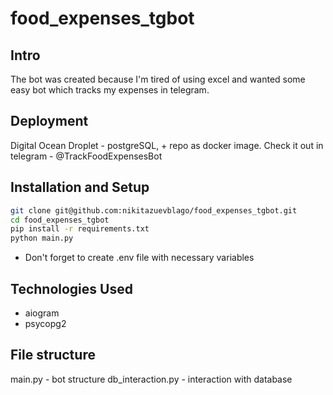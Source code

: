 # food_expenses_tgbot


## Intro
The bot was created because I'm tired of using excel and wanted some easy bot which tracks my expenses in telegram.

## Deployment 
Digital Ocean Droplet - postgreSQL, + repo as docker image.
Check it out in telegram - @TrackFoodExpensesBot

## Installation and Setup 
```bash
git clone git@github.com:nikitazuevblago/food_expenses_tgbot.git
cd food_expenses_tgbot
pip install -r requirements.txt
python main.py
```
* Don't forget to create .env file with necessary variables

## Technologies Used
* aiogram
* psycopg2

## File structure
main.py - bot structure
db_interaction.py - interaction with database


